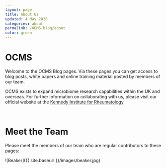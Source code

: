```yaml
---
layout: page
title: About Us
updated: 4 May 2020
categories: about
permalink: /OCMS-blog/about
color: green
---
```


# OCMS
Welcome to the OCMS Blog pages. Via these pages you can get access to blog posts, white papers and online training material posted by members of our team.

OCMS exists to expand microbiome research capabilities within the UK and overseas. For further information on collaborating with us, please visit our official website at the [Kennedy Institute for Rheumatology][KIR]


<br>


# Meet the Team

Please meet the members of our team who are regular contributors to these pages:

![Beaker]({{ site.baseurl }}/images/beaker.jpg)

[KIR]: https://www.kennedy.ox.ac.uk/technologies/centre-for-microbiome-studies
